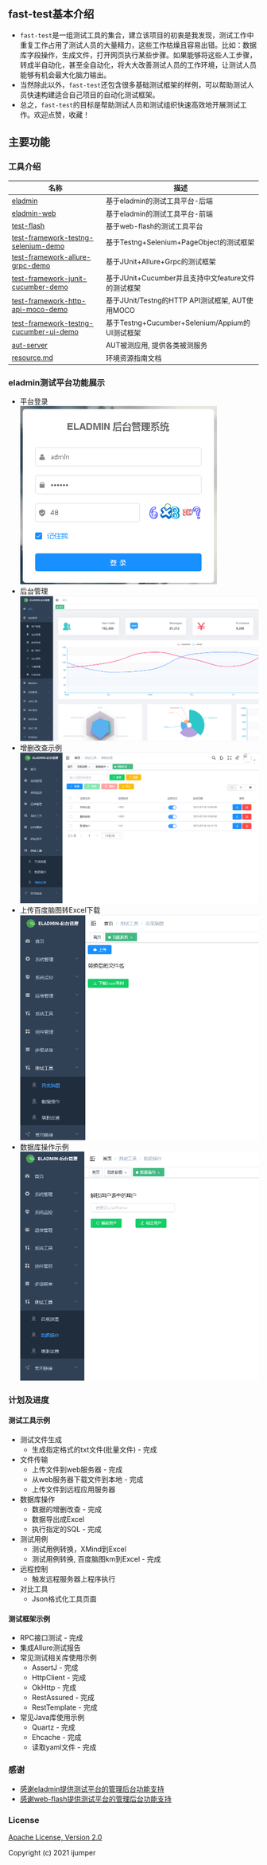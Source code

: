 ## fast-test基本介绍
- `fast-test`是一组测试工具的集合，建立该项目的初衷是我发现，测试工作中重复工作占用了测试人员的大量精力，这些工作枯燥且容易出错。比如：数据库字段操作，生成文件，打开网页执行某些步骤。如果能够将这些人工步骤，转成半自动化，甚至全自动化，将大大改善测试人员的工作环境，让测试人员能够有机会最大化脑力输出。  
- 当然除此以外，`fast-test`还包含很多基础测试框架的样例，可以帮助测试人员快速构建适合自己项目的自动化测试框架。  
- 总之，`fast-test`的目标是帮助测试人员和测试组织快速高效地开展测试工作。欢迎点赞，收藏！

## 主要功能
### 工具介绍
| 名称                                                  | 描述                                                  |
| ------------------------------------------------------------ | ------------------------------------------------------------ |
| [eladmin](./eladmin)                         | 基于eladmin的测试工具平台-后端                                |
| [eladmin-web](./eladmin-web)                         | 基于eladmin的测试工具平台-前端                                |
| [test-flash](./test-flash)                         | 基于web-flash的测试工具平台                                |
| [test-framework-testng-selenium-demo](./test-framework-testng-selenium-demo)       | 基于Testng+Selenium+PageObject的测试框架                             |
| [test-framework-allure-grpc-demo](./test-framework-allure-grpc-demo)       | 基于JUnit+Allure+Grpc的测试框架                             |
| [test-framework-junit-cucumber-demo](./test-framework-junit-cucumber-demo)       | 基于JUnit+Cucumber并且支持中文feature文件的测试框架                             |
| [test-framework-http-api-moco-demo](./test-framework-http-api-moco-demo)       | 基于JUnit/Testng的HTTP API测试框架, AUT使用MOCO                             |
| [test-framework-testng-cucumber-ui-demo](./test-framework-testng-cucumber-ui-demo)       | 基于Testng+Cucumber+Selenium/Appium的UI测试框架                             |
| [aut-server](./aut-server)                         | AUT被测应用, 提供各类被测服务                                |
| [resource.md](./resource.md)                         | 环境资源指南文档                              |

### eladmin测试平台功能展示
- 平台登录  
![alt text](https://github.com/jumper2014/fast-test/blob/main/doc/image/login.PNG)
- 后台管理  
![alt text](https://github.com/jumper2014/fast-test/blob/main/doc/image/index.PNG)
- 增删改查示例  
![alt text](https://github.com/jumper2014/fast-test/blob/main/doc/image/curd.PNG)
- 上传百度脑图转Excel下载  
![alt text](https://github.com/jumper2014/fast-test/blob/main/doc/image/km2excel.PNG)
- 数据库操作示例  
![alt text](https://github.com/jumper2014/fast-test/blob/main/doc/image/lockuser.PNG)

### 计划及进度

#### 测试工具示例
- 测试文件生成
    - 生成指定格式的txt文件(批量文件) - 完成
- 文件传输
    - 上传文件到web服务器 - 完成
    - 从web服务器下载文件到本地 - 完成
    - 上传文件到远程应用服务器
- 数据库操作
    - 数据的增删改查 - 完成
    - 数据导出成Excel
    - 执行指定的SQL - 完成
- 测试用例
    - 测试用例转换，XMind到Excel 
    - 测试用例转换, 百度脑图km到Excel - 完成
- 远程控制
    - 触发远程服务器上程序执行
- 对比工具
    - Json格式化工具页面

#### 测试框架示例
- RPC接口测试 - 完成
- 集成Allure测试报告
- 常见测试相关库使用示例
  - AssertJ - 完成
  - HttpClient - 完成
  - OkHttp - 完成
  - RestAssured - 完成
  - RestTemplate - 完成
- 常见Java库使用示例
  - Quartz - 完成
  - Ehcache - 完成
  - 读取yaml文件 - 完成

### 感谢
- [感谢eladmin提供测试平台的管理后台功能支持](https://github.com/elunez/eladmin)
- [感谢web-flash提供测试平台的管理后台功能支持](https://github.com/enilu/web-flash)

### License
[Apache License, Version 2.0](https://opensource.org/licenses/Apache-2.0)

Copyright (c) 2021 ijumper
